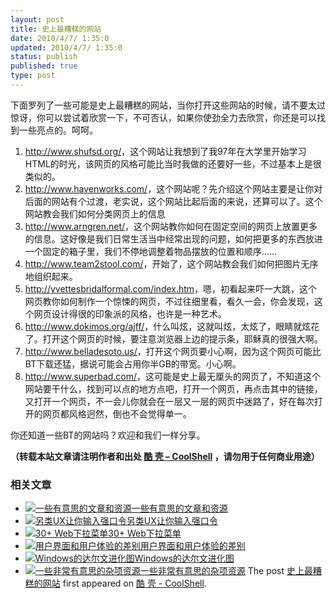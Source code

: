 ```yaml
---
layout: post
title: 史上最糟糕的网站
date: 2010/4/7/ 1:35:0
updated: 2010/4/7/ 1:35:0
status: publish
published: true
type: post
---
```


下面罗列了一些可能是史上最糟糕的网站，当你打开这些网站的时候，请不要太过惊讶，你可以尝试着欣赏一下，不可否认，如果你使劲全力去欣赏，你还是可以找到一些亮点的。呵呵。


1. <http://www.shufsd.org/>，这个网站让我想到了我97年在大学里开始学习HTML的时光，该网页的风格可能比当时我做的还要好一些，不过基本上是很类似的。
2. <http://www.havenworks.com/>，这个网站呢？先介绍这个网站主要是让你对后面的网站有个过渡，老实说，这个网站比起后面的来说，还算可以了。这个网站教会我们如何分类网页上的信息
3. <http://www.arngren.net/>，这个网站教你如何在固定空间的网页上放置更多的信息。这好像是我们日常生活当中经常出现的问题，如何把更多的东西放进一个固定的箱子里，我们不停地调整着物品摆放的位置和顺序……
4. <http://www.team2stool.com/>，开始了，这个网站教会我们如何把图片无序地组织起来。
5. <http://yvettesbridalformal.com/index.htm>，嗯，初看起来吓一大跳，这个网页教你如何制作一个惊悚的网页，不过往细里看，看久一会，你会发现，这个网页设计得很的印象派的风格，也许是一种艺术。
6. <http://www.dokimos.org/ajff/>，什么叫炫，这就叫炫，太炫了，眼睛就炫花了。打开这个网页的时候，要注意浏览器上边的提示条，耶稣真的很强大啊。
7. <http://www.belladesoto.us/>，打开这个网页要小心啊，因为这个网页可能比BT下载还猛，据说可能会占用你半GB的带宽。小心啊。
8. <http://www.superbad.com/>，这可能是史上最无厘头的网页了，不知道这个网站要干什么，找到可以点的地方点吧，打开一个网页，再点击其中的链接，又打开一个网页，不一会儿你就会在一层又一层的网页中迷路了，好在每次打开的网页都风格迥然，倒也不会觉得单一。


你还知道一些BT的网站吗？欢迎和我们一样分享。



**（转载本站文章请注明作者和出处 [酷 壳 – CoolShell](https://coolshell.cn/) ，请勿用于任何商业用途）**



### 相关文章

* [![一些有意思的文章和资源](https://coolshell.cn/wp-content/plugins/wordpress-23-related-posts-plugin/static/thumbs/0.jpg)](https://coolshell.cn/articles/4220.html)[一些有意思的文章和资源](https://coolshell.cn/articles/4220.html)
* [![另类UX让你输入强口令](https://coolshell.cn/wp-content/plugins/wordpress-23-related-posts-plugin/static/thumbs/20.jpg)](https://coolshell.cn/articles/3877.html)[另类UX让你输入强口令](https://coolshell.cn/articles/3877.html)
* [![30+ Web下拉菜单](https://coolshell.cn/wp-content/uploads/2010/10/Drop-Down-Menu-Scripts-5-150x150.jpg)](https://coolshell.cn/articles/3207.html)[30+ Web下拉菜单](https://coolshell.cn/articles/3207.html)
* [![用户界面和用户体验的差别](https://coolshell.cn/wp-content/uploads/2010/10/UI-150x150.gif)](https://coolshell.cn/articles/3142.html)[用户界面和用户体验的差别](https://coolshell.cn/articles/3142.html)
* [![Windows的达尔文进化图](https://coolshell.cn/wp-content/uploads/2010/10/W_600-150x150.jpg)](https://coolshell.cn/articles/3097.html)[Windows的达尔文进化图](https://coolshell.cn/articles/3097.html)
* [![一些非常有意思的杂项资源](https://coolshell.cn/wp-content/uploads/2010/09/biolab-150x150.jpg)](https://coolshell.cn/articles/3013.html)[一些非常有意思的杂项资源](https://coolshell.cn/articles/3013.html)
The post [史上最糟糕的网站](https://coolshell.cn/articles/2313.html) first appeared on [酷 壳 - CoolShell](https://coolshell.cn).